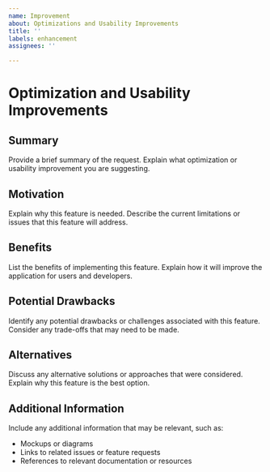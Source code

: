 ```yaml
---
name: Improvement
about: Optimizations and Usability Improvements
title: ''
labels: enhancement
assignees: ''

---
```


# Optimization and Usability Improvements

## Summary

Provide a brief summary of the request. Explain what optimization or usability improvement you are suggesting.

## Motivation

Explain why this feature is needed. Describe the current limitations or issues that this feature will address.

## Benefits

List the benefits of implementing this feature. Explain how it will improve the application for users and developers.

## Potential Drawbacks

Identify any potential drawbacks or challenges associated with this feature. Consider any trade-offs that may need to be made.

## Alternatives

Discuss any alternative solutions or approaches that were considered. Explain why this feature is the best option.

## Additional Information

Include any additional information that may be relevant, such as:

- Mockups or diagrams
- Links to related issues or feature requests
- References to relevant documentation or resources
